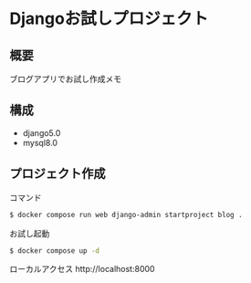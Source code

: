 # Djangoお試しプロジェクト

## 概要

ブログアプリでお試し作成メモ

## 構成

- django5.0
- mysql8.0

## プロジェクト作成

コマンド

```bash
$ docker compose run web django-admin startproject blog .
```

お試し起動

```bash
$ docker compose up -d
```

ローカルアクセス
http://localhost:8000